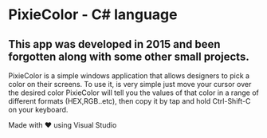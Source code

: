 # PixieColor - C# language
## This app was developed in 2015 and been forgotten along with some other small projects.

PixieColor is a simple windows application that allows designers to pick a color on their screens. To use it, is very simple just move your cursor over the desired color PixieColor will tell you the values of that color in a range of different formats (HEX,RGB..etc), then copy it by tap and hold Ctrl-Shift-C on your keyboard. 

Made with ❤️ using Visual Studio 
